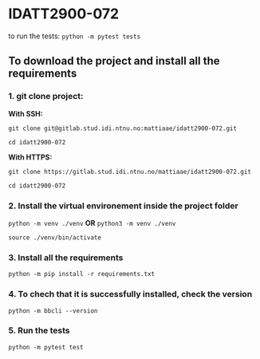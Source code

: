 # IDATT2900-072

to run the tests:
`python -m pytest tests`

## To download the project and install all the requirements
### 1. git clone project:

**With SSH:**

`git clone git@gitlab.stud.idi.ntnu.no:mattiaae/idatt2900-072.git`

`cd idatt2900-072`


**With HTTPS:**

`git clone https://gitlab.stud.idi.ntnu.no/mattiaae/idatt2900-072.git`

`cd idatt2900-072`


### 2. Install the virtual environement inside the project folder
`python -m venv ./venv` **OR** `python3 -m venv ./venv`

`source ./venv/bin/activate`


### 3. Install all the requirements
`python -m pip install -r requirements.txt`

### 4. To chech that it is successfully installed, check the version 
`python -m bbcli --version`

### 5. Run the tests
`python -m pytest test`
